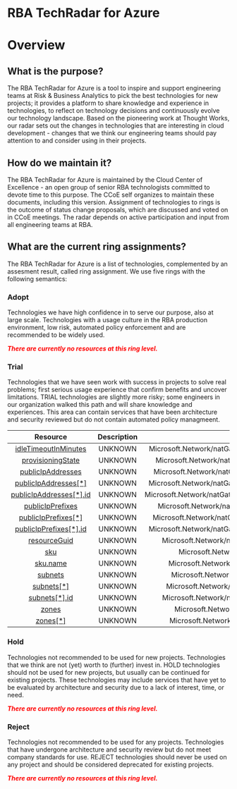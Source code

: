 
RBA TechRadar for Azure
=======================

# Overview

## What is the purpose?


The RBA TechRadar for Azure is a tool to inspire and support engineering teams at Risk & Business Analytics to pick the best technologies for new projects; it provides a platform to share knowledge and experience in technologies, to reflect on technology decisions and continuously evolve our technology landscape.  Based on the pioneering work at Thought Works, our radar sets out the changes in technologies that are interesting in cloud development - changes that we think our engineering teams should pay attention to and consider using in their projects.
## How do we maintain it?


The RBA TechRadar for Azure is maintained by the Cloud Center of Excellence - an open group of senior RBA technologists committed to devote time to this purpose.  The CCoE self organizes to maintain these documents, including this version.  Assignment of technologies to rings is the outcome of status change proposals, which are discussed and voted on in CCoE meetings.  The radar depends on active participation and input from all engineering teams at RBA.
## What are the current ring assignments?


The RBA TechRadar for Azure is a list of technologies, complemented by an assesment result, called ring assignment.  We use five rings with the following semantics:
### Adopt


Technologies we have high confidence in to serve our purpose, also at large scale.  Technologies with a usage culture in the RBA production environment, low risk, automated policy enforcement and are recommended to be widely used.  
  
***<font color="red"> There are currently no resources at this ring level. </font>***
### Trial


Technologies that we have seen work with success in projects to solve real problems;  first serious usage experience that confirm benefits and uncover limitations.  TRIAL technologies are slightly more risky; some engineers in our organization walked this path and will share knowledge and experiences.  This area can contain services that have been architecture and security reviewed but do not contain automated policy managmeent.  

|Resource|Description|Path|Status|
| :---: | :---: | :---: | :---: |
|[idleTimeoutInMinutes](https://github.com/openrba/python-azure-techradar/blob/master/Microsoft.Network/natGateways/idleTimeoutInMinutes)|UNKNOWN|Microsoft.Network/natGateways/idleTimeoutInMinutes|TRIAL|
|[provisioningState](https://github.com/openrba/python-azure-techradar/blob/master/Microsoft.Network/natGateways/provisioningState)|UNKNOWN|Microsoft.Network/natGateways/provisioningState|TRIAL|
|[publicIpAddresses](https://github.com/openrba/python-azure-techradar/blob/master/Microsoft.Network/natGateways/publicIpAddresses)|UNKNOWN|Microsoft.Network/natGateways/publicIpAddresses|TRIAL|
|[publicIpAddresses[*]](https://github.com/openrba/python-azure-techradar/blob/master/Microsoft.Network/natGateways/publicIpAddresses[*])|UNKNOWN|Microsoft.Network/natGateways/publicIpAddresses[*]|TRIAL|
|[publicIpAddresses[*].id](https://github.com/openrba/python-azure-techradar/blob/master/Microsoft.Network/natGateways/publicIpAddresses[*].id)|UNKNOWN|Microsoft.Network/natGateways/publicIpAddresses[*].id|TRIAL|
|[publicIpPrefixes](https://github.com/openrba/python-azure-techradar/blob/master/Microsoft.Network/natGateways/publicIpPrefixes)|UNKNOWN|Microsoft.Network/natGateways/publicIpPrefixes|TRIAL|
|[publicIpPrefixes[*]](https://github.com/openrba/python-azure-techradar/blob/master/Microsoft.Network/natGateways/publicIpPrefixes[*])|UNKNOWN|Microsoft.Network/natGateways/publicIpPrefixes[*]|TRIAL|
|[publicIpPrefixes[*].id](https://github.com/openrba/python-azure-techradar/blob/master/Microsoft.Network/natGateways/publicIpPrefixes[*].id)|UNKNOWN|Microsoft.Network/natGateways/publicIpPrefixes[*].id|TRIAL|
|[resourceGuid](https://github.com/openrba/python-azure-techradar/blob/master/Microsoft.Network/natGateways/resourceGuid)|UNKNOWN|Microsoft.Network/natGateways/resourceGuid|TRIAL|
|[sku](https://github.com/openrba/python-azure-techradar/blob/master/Microsoft.Network/natGateways/sku)|UNKNOWN|Microsoft.Network/natGateways/sku|TRIAL|
|[sku.name](https://github.com/openrba/python-azure-techradar/blob/master/Microsoft.Network/natGateways/sku.name)|UNKNOWN|Microsoft.Network/natGateways/sku.name|TRIAL|
|[subnets](https://github.com/openrba/python-azure-techradar/blob/master/Microsoft.Network/natGateways/subnets)|UNKNOWN|Microsoft.Network/natGateways/subnets|TRIAL|
|[subnets[*]](https://github.com/openrba/python-azure-techradar/blob/master/Microsoft.Network/natGateways/subnets[*])|UNKNOWN|Microsoft.Network/natGateways/subnets[*]|TRIAL|
|[subnets[*].id](https://github.com/openrba/python-azure-techradar/blob/master/Microsoft.Network/natGateways/subnets[*].id)|UNKNOWN|Microsoft.Network/natGateways/subnets[*].id|TRIAL|
|[zones](https://github.com/openrba/python-azure-techradar/blob/master/Microsoft.Network/natGateways/zones)|UNKNOWN|Microsoft.Network/natGateways/zones|TRIAL|
|[zones[*]](https://github.com/openrba/python-azure-techradar/blob/master/Microsoft.Network/natGateways/zones[*])|UNKNOWN|Microsoft.Network/natGateways/zones[*]|TRIAL|

### Hold


Technologies not recommended to be used for new projects. Technologies that we think are not (yet) worth to (further) invest in.  HOLD technologies should not be used for new projects, but usually can be continued for existing projects.  These technologies may include services that have yet to be evaluated by architecture and security due to a lack of interest, time, or need.  
  
***<font color="red"> There are currently no resources at this ring level. </font>***
### Reject


Technologies not recommended to be used for any projects. Technologies that have undergone architecture and security review but do not meet company standards for use.  REJECT technologies should never be used on any project and should be considered deprecated for existing projects.  
  
***<font color="red"> There are currently no resources at this ring level. </font>***